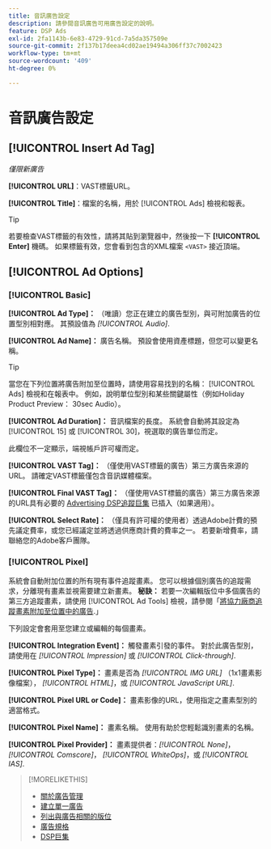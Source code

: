 ```yaml
---
title: 音訊廣告設定
description: 請參閱音訊廣告可用廣告設定的說明。
feature: DSP Ads
exl-id: 2fa1143b-6e83-4729-91cd-7a5da357509e
source-git-commit: 2f137b17deea4cd02ae19494a306ff37c7002423
workflow-type: tm+mt
source-wordcount: '409'
ht-degree: 0%

---
```


# 音訊廣告設定

## [!UICONTROL Insert Ad Tag]

*僅限新廣告*

**[!UICONTROL URL]**：VAST標籤URL。

**[!UICONTROL Title]**：檔案的名稱，用於 [!UICONTROL Ads] 檢視和報表。

>[!TIP]
>
> 若要檢查VAST標籤的有效性，請將其貼到瀏覽器中，然後按一下 **[!UICONTROL Enter]** 機碼。 如果標籤有效，您會看到包含的XML檔案 `<VAST>` 接近頂端。

## [!UICONTROL Ad Options]

### [!UICONTROL Basic]

**[!UICONTROL Ad Type]：** （唯讀）您正在建立的廣告型別，與可附加廣告的位置型別相對應。 其預設值為 *[!UICONTROL Audio]*.

**[!UICONTROL Ad Name]：** 廣告名稱。 預設會使用資產標題，但您可以變更名稱。

>[!TIP]
>
> 當您在下列位置將廣告附加至位置時，請使用容易找到的名稱： [!UICONTROL Ads] 檢視和在報表中。 例如，說明單位型別和某些關鍵屬性（例如Holiday Product Preview： 30sec Audio）。

**[!UICONTROL Ad Duration]：** 音訊檔案的長度。 系統會自動將其設定為 [!UICONTROL 15] 或 [!UICONTROL 30]，視選取的廣告單位而定。

此欄位不一定顯示，端視帳戶許可權而定。

**[!UICONTROL VAST Tag]：** （僅使用VAST標籤的廣告）第三方廣告來源的URL。 請確定VAST標籤僅包含音訊媒體檔案。

**[!UICONTROL Final VAST Tag]：** （僅使用VAST標籤的廣告）第三方廣告來源的URL具有必要的 [Advertising DSP追蹤巨集](/help/dsp/campaign-management/macros.md) 已插入（如果適用）。

**[!UICONTROL Select Rate]：** （僅具有許可權的使用者）透過Adobe計費的預先議定費率，或您已經議定並將透過供應商計費的費率之一。 若要新增費率，請聯絡您的Adobe客戶團隊。

### [!UICONTROL Pixel]

系統會自動附加位置的所有現有事件追蹤畫素。 您可以根據個別廣告的追蹤需求，分離現有畫素並視需要建立新畫素。 **秘訣：** 若要一次編輯版位中多個廣告的第三方追蹤畫素，請使用 [!UICONTROL Ad Tools] 檢視，請參閱「[將協力廠商追蹤畫素附加至位置中的廣告](/help/dsp/campaign-management/ads/ad-attach-to-placement.md#attach-pixels-ads).」

下列設定會套用至您建立或編輯的每個畫素。

**[!UICONTROL Integration Event]：** 觸發畫素引發的事件。 對於此廣告型別，請使用在 *[!UICONTROL Impression]* 或 *[!UICONTROL Click-through]*.

**[!UICONTROL Pixel Type]：** 畫素是否為 *[!UICONTROL IMG URL]* （1x1畫素影像檔案）， *[!UICONTROL HTML]*，或 *[!UICONTROL JavaScript URL]*.

**[!UICONTROL Pixel URL or Code]：** 畫素影像的URL，使用指定之畫素型別的適當格式。

**[!UICONTROL Pixel Name]：** 畫素名稱。 使用有助於您輕鬆識別畫素的名稱。

**[!UICONTROL Pixel Provider]：** 畫素提供者：*[!UICONTROL None]*， *[!UICONTROL Comscore]*， *[!UICONTROL WhiteOps]*，或 *[!UICONTROL IAS]*.

>[!MORELIKETHIS]
>
>* [關於廣告管理](ad-about.md)
>* [建立單一廣告](ad-create.md)
>* [列出與廣告相關的版位](/help/dsp/campaign-management/ads/ad-list-placements.md)
>* [廣告規格](ad-specs.md)
>* [DSP巨集](/help/dsp/campaign-management/macros.md)

